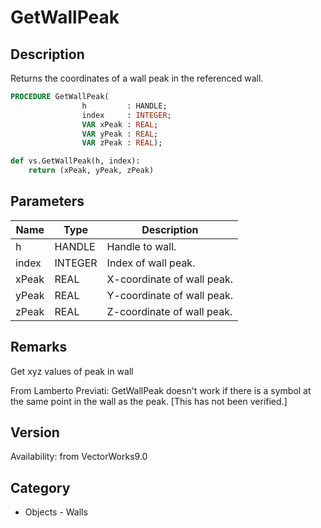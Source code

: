 # GetWallPeak

## Description
Returns the coordinates of a wall peak in the referenced wall.

```pascal
PROCEDURE GetWallPeak(
				h         : HANDLE;
				index     : INTEGER;
				VAR xPeak : REAL;
				VAR yPeak : REAL;
				VAR zPeak : REAL);
```

```python
def vs.GetWallPeak(h, index):
    return (xPeak, yPeak, zPeak)
```

## Parameters
|Name|Type|Description|
|---|---|---|
|h|HANDLE|Handle to wall.|
|index|INTEGER|Index of wall peak.|
|xPeak|REAL|X-coordinate of wall peak.|
|yPeak|REAL|Y-coordinate of wall peak.|
|zPeak|REAL|Z-coordinate of wall peak.|

## Remarks
Get xyz values of peak in wall


From Lamberto Previati: GetWallPeak doesn't work if there is a symbol at the same point in the wall as the peak. [This has not been verified.]

## Version
Availability: from VectorWorks9.0

## Category
* Objects - Walls

